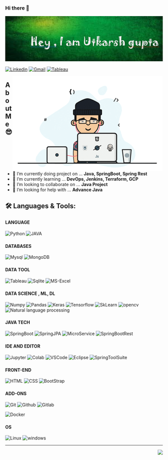 ### Hi there 👋
<img src="./asset/img/header/title_name.png">

<!--Social Channel-->
<p align="center">

[![Linkedin](https://img.shields.io/badge/linkedin%20-%230077B5.svg?&style=for-the-badge&logo=linkedin&logoColor=white)](https://www.linkedin.com/in/utkarshgupta1998/)
[![Gmail](https://img.shields.io/badge/gmail-D14836?&style=for-the-badge&logo=gmail&logoColor=white)](mailto:utkarshgupta7112@gmail.com)
[![Tableau](https://img.shields.io/badge/-Tableau-blue?&style=for-the-badge&logo=tableau&logoColor=white)](https://public.tableau.com/profile/utkarsh.gupta3565#!/?newProfile=&activeTab=0)
<!-- ![Docker](https://img.shields.io/badge/docker%20-%230db7ed.svg?&style=for-the-badge&logo=docker&logoColor=white)(https://hub.docker.com/u/utkarshgupta611)
</p> -->

<img align="right" src="./asset/img/programmer.gif" alt="gif">

## **About Me** 😎
<!-- 
- 🔭 I’m currently doing project on ... <b>Data Science & Machine Learning</b>
- 🌱 I’m currently learning ... <b>OpeCV & Deep learning</b>
- 👯 I’m looking to collaborate on ... <b>Data Science & Machine learning</b>
- 🤔 I’m looking for help with ... <b>Deep learning</b> -->

- 🔭 I’m currently doing project on ... <b>Java, SpringBoot, Spring Rest</b>
- 🌱 I’m currently learning ... <b> DevOps, Jenkins, Terraform, GCP</b>
- 👯 I’m looking to collaborate on ... <b>Java Project</b>
- 🤔 I’m looking for help with ... <b>Advance Java</b> 

<!-- Language and tools badge  from https://shields.io/ -->
## 🛠️ **Languages & Tools:**

### <h4>LANGUAGE</h4>
![Python](https://img.shields.io/badge/python%20-%2314354C.svg?&style=for-the-badge&logo=python&logoColor=white)
![JAVA](https://img.shields.io/badge/-JAVA-red?&style=for-the-badge&logo=java&logoColor=white)


### <h4>DATABASES</h4>
![Mysql](https://img.shields.io/badge/-MySql-blue?&style=for-the-badge&logo=Mysql&logoColor=white)
![MongoDB](https://img.shields.io/badge/-MongoDB-green?&style=for-the-badge&logo=MongoDB&logoColor=white)

### <h4>DATA TOOL</h4>
![Tableau](https://img.shields.io/badge/-Tableau-blue?&style=for-the-badge&logo=tableau&logoColor=white)
![Sqlite](https://img.shields.io/badge/sqlite-%2307405e.svg?&style=for-the-badge&logo=sqlite&logoColor=white)
![MS-Excel](https://img.shields.io/badge/-MsExcel-green?&style=for-the-badge&logo=MicrosoftExcel&logoColor=white)


### <h4>DATA SCIENCE , ML, DL </h4>
![Numpy](https://img.shields.io/badge/numpy%20-%23013243.svg?&style=for-the-badge&logo=numpy&logoColor=white)
![Pandas](https://img.shields.io/badge/pandas%20-%23150458.svg?&style=for-the-badge&logo=pandas&logoColor=white)
![Keras](https://img.shields.io/badge/Keras%20-%23D00000.svg?&style=for-the-badge&logo=Keras&logoColor=white)
![Tensorflow](https://img.shields.io/badge/TensorFlow%20-%23430098.svg?&style=for-the-badge&logo=TensorFlow&logoColor=white)
![SkLearn](https://img.shields.io/badge/SkLearn%20-%23E34F26.svg?&style=for-the-badge&logo=scikit%20learn&logoColor=white)
![opencv](https://img.shields.io/badge/-opencv-lightgrey?&style=for-the-badge&logo=OpenCV&logoColor=white)
![Natural language processing](https://img.shields.io/badge/-NLP-red?&style=for-the-badge&logo=Natural_language_processing&logoColor=white)

### <h4> JAVA TECH</h4>
![SpringBoot](https://img.shields.io/badge/-SpringBoot-green?&style=for-the-badge&logo=SpringBoot&logoColor=white)
![SpringJPA](https://img.shields.io/badge/-SpringJPA-puple?&style=for-the-badge&logo=SpringJPA&logoColor=white)
![MicroService](https://img.shields.io/badge/-SpringBootMicroservice-green?&style=for-the-badge&logo=SpringBootMicroService&logoColor=white)
![SpringBootRest](https://img.shields.io/badge/-SpringBoot%20Rest-red?&style=for-the-badge&logo=SpringBootRest&logoColor=white)


### <h4>IDE AND EDITOR</h4>
![Jupyter](https://img.shields.io/badge/Jupyter%20-%23F37626.svg?&style=for-the-badge&logo=Jupyter&logoColor=white)
![Colab](https://img.shields.io/badge/Colab%20-%2320232a.svg?&style=for-the-badge&logo=google&logoColor=white)
![VSCode](https://img.shields.io/badge/-vscode-00a8e8?style=for-the-badge&logo=visual-studio-code)
![Eclipse](https://img.shields.io/badge/-Eclipse-lightgrey?style=for-the-badge&logo=eclipse)
![SpringToolSuite](https://img.shields.io/badge/-STS-green?style=for-the-badge&logo=sts)


### <h4>FRONT-END</h4>
![HTML](https://img.shields.io/badge/html%20-%23E34F26.svg?&style=for-the-badge&logo=html5&logoColor=white)
![CSS](https://img.shields.io/badge/css%20-%231572B6.svg?&style=for-the-badge&logo=css3&logoColor=white)
![BootStrap](https://img.shields.io/badge/bootstrap%20-%23563D7C.svg?&style=for-the-badge&logo=bootstrap&logoColor=white)
<!--# ![FastAPI](https://img.shields.io/badge/FastAPI%20-%2307405e.svg?&style=for-the-badge&logo=fastapi&logoColor=white)-->

### <h4>ADD-ONS</h4>
![Git](https://img.shields.io/badge/git%20-%23F05033.svg?&style=for-the-badge&logo=git&logoColor=white)
![Github](https://img.shields.io/badge/github%20-%23121011.svg?&style=for-the-badge&logo=github&logoColor=white)
![Gitlab](https://img.shields.io/badge/-Gitlab-red?&style=for-the-badge&logo=gitlab&logoColor=white)

![Docker](https://img.shields.io/badge/docker%20-%230db7ed.svg?&style=for-the-badge&logo=docker&logoColor=white)


### <h4>OS</h4>
![Linux](https://img.shields.io/badge/-linux-772953?style=for-the-badge&logo=linux)
![windows](https://img.shields.io/badge/windows-0078D6?logo=windows&logoColor=white&style=for-the-badge)

<!--Footer-->
<hr>
<img align="right" src="https://img.shields.io/badge/Made%20with-Markdown-1f425f.svg?style=for-the-badge"> 
